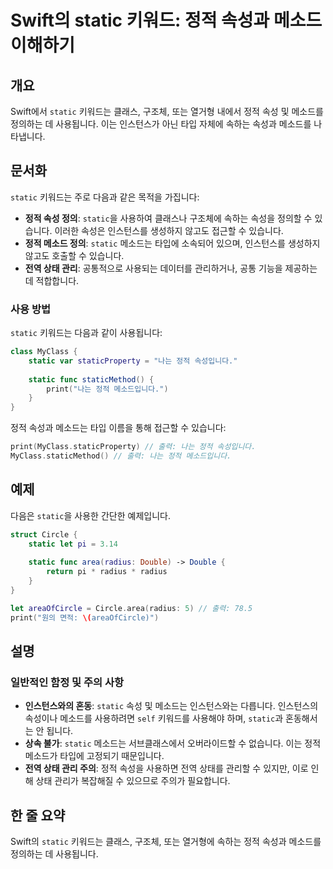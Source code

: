 <!--
Meta Description: # Swift의 static 키워드: 정적 속성과 메소드 이해하기 ## 개요 Swift에서 `static` 키워드는 클래스, 구조체, 또는 열거형 내에서 정적 속성 및 메소드를 정의하는 데 사용됩니다. 이는 인스턴스가 아닌 타입 자체에 속하는 속성과 메소드를 나타냅니다...
Meta Keywords: static, 속성과, 키워드는, 메소드를, 있습니다
-->

# Swift의 static 키워드: 정적 속성과 메소드 이해하기

## 개요
Swift에서 `static` 키워드는 클래스, 구조체, 또는 열거형 내에서 정적 속성 및 메소드를 정의하는 데 사용됩니다. 이는 인스턴스가 아닌 타입 자체에 속하는 속성과 메소드를 나타냅니다.

## 문서화
`static` 키워드는 주로 다음과 같은 목적을 가집니다:

- **정적 속성 정의**: `static`을 사용하여 클래스나 구조체에 속하는 속성을 정의할 수 있습니다. 이러한 속성은 인스턴스를 생성하지 않고도 접근할 수 있습니다.
- **정적 메소드 정의**: `static` 메소드는 타입에 소속되어 있으며, 인스턴스를 생성하지 않고도 호출할 수 있습니다.
- **전역 상태 관리**: 공통적으로 사용되는 데이터를 관리하거나, 공통 기능을 제공하는 데 적합합니다.

### 사용 방법
`static` 키워드는 다음과 같이 사용됩니다:

```swift
class MyClass {
    static var staticProperty = "나는 정적 속성입니다."
    
    static func staticMethod() {
        print("나는 정적 메소드입니다.")
    }
}
```

정적 속성과 메소드는 타입 이름을 통해 접근할 수 있습니다:

```swift
print(MyClass.staticProperty) // 출력: 나는 정적 속성입니다.
MyClass.staticMethod() // 출력: 나는 정적 메소드입니다.
```

## 예제
다음은 `static`을 사용한 간단한 예제입니다.

```swift
struct Circle {
    static let pi = 3.14
    
    static func area(radius: Double) -> Double {
        return pi * radius * radius
    }
}

let areaOfCircle = Circle.area(radius: 5) // 출력: 78.5
print("원의 면적: \(areaOfCircle)")
```

## 설명
### 일반적인 함정 및 주의 사항
- **인스턴스와의 혼동**: `static` 속성 및 메소드는 인스턴스와는 다릅니다. 인스턴스의 속성이나 메소드를 사용하려면 `self` 키워드를 사용해야 하며, `static`과 혼동해서는 안 됩니다.
- **상속 불가**: `static` 메소드는 서브클래스에서 오버라이드할 수 없습니다. 이는 정적 메소드가 타입에 고정되기 때문입니다.
- **전역 상태 관리 주의**: 정적 속성을 사용하면 전역 상태를 관리할 수 있지만, 이로 인해 상태 관리가 복잡해질 수 있으므로 주의가 필요합니다.

## 한 줄 요약
Swift의 `static` 키워드는 클래스, 구조체, 또는 열거형에 속하는 정적 속성과 메소드를 정의하는 데 사용됩니다.